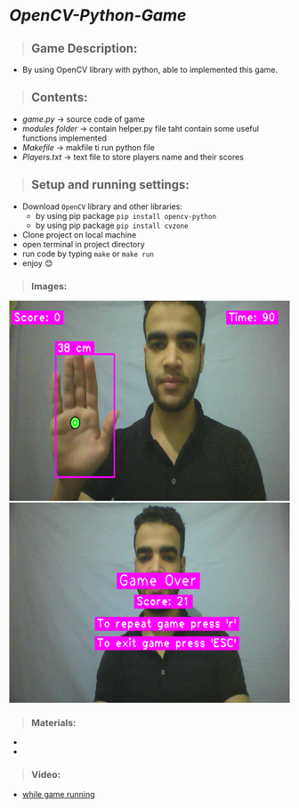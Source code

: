 # *OpenCV-Python-Game*
> ## Game Description:
   * By using OpenCV library with python, able to implemented this game.
   
> ## Contents:
   * _game.py_ &#x2192; source code of game
   * _modules folder_ &#x2192; contain helper.py file taht contain some useful functions implemented 
   * _Makefile_ &#x2192; makfile ti run python file
   * _Players.txt_ &#x2192; text file to store players name and their scores
   
> ## Setup and running settings:
   * Download `OpenCV` library and other libraries:
        * by using pip package `pip install opencv-python`
        * by using pip package `pip install cvzone`
   * Clone project on local machine 
   * open terminal in project directory
   * run code by typing `make` or `make run`
   * enjoy &#128522;
> ### Images:
<img src="images/screen%200.png" width="640" height="360">
<img src="images/screen%206.png" width="640" height="360">





> ### Materials:
   *  
   *
> ### Video:
  * <a href="">
            while game running
   </a>
